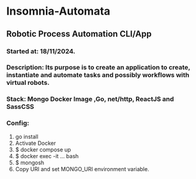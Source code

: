 # Insomnia-Automata
## Robotic Process Automation CLI/App

### Started at: 18/11/2024.
### Description: Its purpose is to create an application to create, instantiate and automate tasks and possibly workflows with virtual robots.
### Stack: Mongo Docker Image ,Go, net/http, ReactJS and SassCSS

### Config:
1. go install 
2. Activate Docker
3. $ docker compose up
4. $ docker exec -it ... bash
5. $ mongosh
6. Copy URI and set MONGO_URI environment variable.
